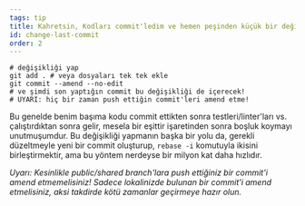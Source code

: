 ```yaml
---
tags: tip
title: Kahretsin, Kodları commit'ledim ve hemen peşinden küçük bir değişiklik yapmam gerektiğini unuttum!
id: change-last-commit
order: 2
---
```


```git
# değişikliği yap
git add . # veya dosyaları tek tek ekle
git commit --amend --no-edit
# ve şimdi son yaptığın commit bu değişikliği de içerecek!
# UYARI: hiç bir zaman push ettiğin commit'leri amend etme!
```
Bu genelde benim başıma kodu commit ettikten sonra testleri/linter'ları vs. çalıştırdıktan sonra gelir, mesela bir eşittir işaretinden sonra boşluk koymayı unutmuşumdur. Bu değişikliği yapmanın başka bir yolu da, gerekli düzeltmeyle yeni bir commit oluşturup, `rebase -i` komutuyla ikisini birleştirmektir, ama bu yöntem nerdeyse bir milyon kat daha hızlıdır.

*Uyarı: Kesinlikle public/shared branch'lara push ettiğiniz bir commit'i amend etmemelisiniz! Sadece lokalinizde bulunan bir commit'i amend etmelisiniz, aksi takdirde kötü zamanlar geçirmeye hazır olun.*
